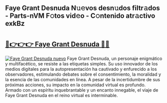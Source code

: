 ## Faye Grant Desnuda N𝚞𝚎vos desn𝚞dos filtr𝚊dos - Parts-nVM F𝚘tos vid𝚎o - C𝚘ntenido atr𝚊ctivo exkBz

# <h2><a href="http://mbcn6c.tromn.icu/?c=Faye+Grant+Desnuda">🔗👉👉👉 Faye Grant Desnuda 🔗🔗</a></h2>

[![Faye Grant Desnuda nuevo](https://i.imgur.com/pEAQMta.gif)](http://mbcn6c.tromn.icu/?c=Faye+Grant+Desnuda)
Faye Grant Desnuda, un personaje enigmático y multifacético, se resiste a las etiquetas simples. Su uso innovador de los medios digitales para la autopresentación ha cautivado y enfurecido a los observadores, estimulando debates sobre el consentimiento, la moralidad y la esencia de las comunidades en línea. A pesar de la incertidumbre de sus próximas acciones, su impacto en la comunidad virtual es profundo. Armado con un espíritu inquebrantable y un encanto innegable, el viaje de Faye Grant Desnuda en el reino virtual es interminable.
